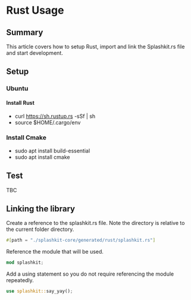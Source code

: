 # Rust Usage

## Summary
This article covers how to setup Rust, import and link the Splashkit.rs file and start development.

## Setup
### Ubuntu
#### Install Rust
- curl https://sh.rustup.rs -sSf | sh
- source $HOME/.cargo/env
### Install Cmake
- sudo apt install build-essential
- sudo apt install cmake

## Test
TBC

## Linking the library

Create a reference to the splashkit.rs file. Note the directory is relative to the current folder directory.
```Rust
#[path = "./splashkit-core/generated/rust/splashkit.rs"]
```

Reference the module that will be used.
```Rust
mod splashkit;
```

Add a using statement so you do not require referencing the module repeatedly.
```Rust
use splashkit::say_yay();
```
